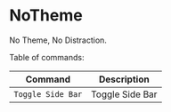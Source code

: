 # NoTheme

No Theme, No Distraction.

Table of commands:

| Command | Description |
| --- | --- |
| `Toggle Side Bar` | Toggle Side Bar |
